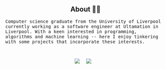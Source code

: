 <h2 align="center">About 👨‍💻</h2>
<p align="start">
  <samp>Computer science graduate from the University of Liverpool currently working as a software engineer at Ultamation in Liverpool. With a keen interested in programming, algorithms and machine learning -- here I enjoy tinkering with some projects that incorporate these interests.
  </samp>
</p>

<br> 

<p align="center">
  <a target="_blank"href="https://www.linkedin.com/in/kieran-hardwick-986b56195/"><img src="https://img.shields.io/badge/linkedin-%230077B5.svg?&style=for-the-badge&logo=linkedin&logoColor=white" /></a>&nbsp;&nbsp;&nbsp;&nbsp;
  <a href="mailto:kieranhardwick260@gmail.com"><img src="https://img.shields.io/badge/gmail-%23D14836.svg?&style=for-the-badge&logo=gmail&logoColor=white" /></a>&nbsp;&nbsp;&nbsp;&nbsp;
</p>
